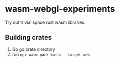 # wasm-webgl-experiments

Try out trivial space rust wasm libraries.

## Building crates

1. Go go crate directory
2. run `npx wasm-pack build --target web`
